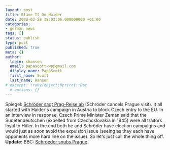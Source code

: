 ```yaml
---
layout: post
title: Blame It On Haider
date: 2002-02-28 18:02:06.000000000 +01:00
categories:
- german news
tags: []
status: publish
type: post
published: true
meta: {}
author:
  login: shanson
  email: papascott-wp@gmail.com
  display_name: PapaScott
  first_name: Scott
  last_name: Hanson
# excerpt: !ruby/object:Hpricot::Doc
  # options: {}
---
```

<p>Spiegel: <a href="http://www.spiegel.de/politik/deutschland/0,1518,184731,00.html">Schröder sagt Prag-Reise ab</a> (Schröder cancels Prague visit). It all started with Haider's campaign in Austria to block Czech entry to the EU. In an interview in response, Czech Prime Minister Zeman said that the Sudetendeutschen (expelled from Czechoslovakia in 1945) were all traitors loyal to Hitler. In the end both he and Schröder have election campaigns and would just as soon avoid the expulsion issue (seeing as they each have opponents more hard line on the issue). So let's just call the whole thing off.<br />
<b>Update:</b> BBC: <a href="http://news.bbc.co.uk/hi/english/world/europe/newsid_1846000/1846915.stm">Schroeder snubs Prague</a>.</p>

